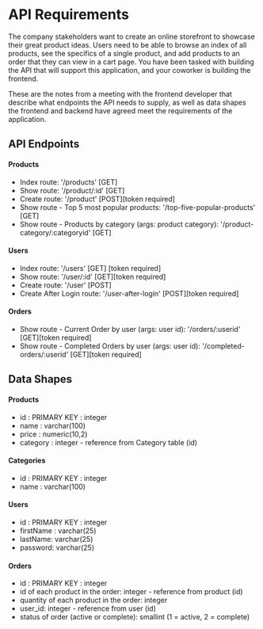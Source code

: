 # API Requirements
The company stakeholders want to create an online storefront to showcase their great product ideas. Users need to be able to browse an index of all products, see the specifics of a single product, and add products to an order that they can view in a cart page. You have been tasked with building the API that will support this application, and your coworker is building the frontend.

These are the notes from a meeting with the frontend developer that describe what endpoints the API needs to supply, as well as data shapes the frontend and backend have agreed meet the requirements of the application. 

## API Endpoints
#### Products
- Index route: '/products' [GET]
- Show route: '/product/:id' [GET] 
- Create route: '/product' [POST][token required]
- Show route - Top 5 most popular products: '/top-five-popular-products' [GET]
- Show route - Products by category (args: product category): '/product-category/:categoryid' [GET]

#### Users
- Index route: '/users' [GET] [token required]
- Show route: '/user/:id' [GET][token required]
- Create route: '/user' [POST]
- Create After Login route: '/user-after-login' [POST][token required]

#### Orders
- Show route - Current Order by user (args: user id): '/orders/:userid' [GET][token required]
- Show route - Completed Orders by user (args: user id): '/completed-orders/:userid' [GET][token required]

## Data Shapes
#### Products
- id : PRIMARY KEY : integer
- name : varchar(100)
- price : numeric(10,2)
- category : integer - reference from Category table (id)

#### Categories
- id : PRIMARY KEY : integer
- name : varchar(100)

#### Users
- id : PRIMARY KEY : integer
- firstName : varchar(25)
- lastName: varchar(25)
- password: varchar(25)

#### Orders
- id : PRIMARY KEY : integer
- id of each product in the order: integer - reference from product (id)
- quantity of each product in the order: integer
- user_id: integer - reference from user (id)
- status of order (active or complete): smallint (1 = active, 2 = complete)

